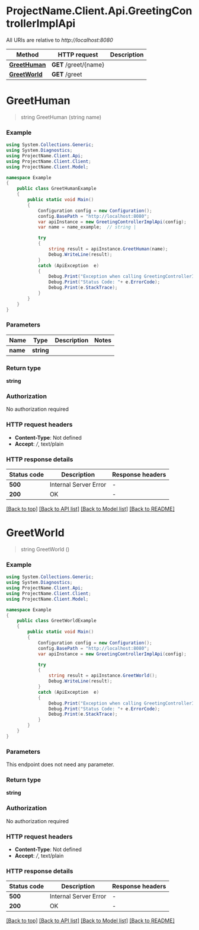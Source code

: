 # ProjectName.Client.Api.GreetingControllerImplApi

All URIs are relative to *http://localhost:8080*

Method | HTTP request | Description
------------- | ------------- | -------------
[**GreetHuman**](GreetingControllerImplApi.md#greethuman) | **GET** /greet/{name} | 
[**GreetWorld**](GreetingControllerImplApi.md#greetworld) | **GET** /greet | 


<a name="greethuman"></a>
# **GreetHuman**
> string GreetHuman (string name)



### Example
```csharp
using System.Collections.Generic;
using System.Diagnostics;
using ProjectName.Client.Api;
using ProjectName.Client.Client;
using ProjectName.Client.Model;

namespace Example
{
    public class GreetHumanExample
    {
        public static void Main()
        {
            Configuration config = new Configuration();
            config.BasePath = "http://localhost:8080";
            var apiInstance = new GreetingControllerImplApi(config);
            var name = name_example;  // string | 

            try
            {
                string result = apiInstance.GreetHuman(name);
                Debug.WriteLine(result);
            }
            catch (ApiException  e)
            {
                Debug.Print("Exception when calling GreetingControllerImplApi.GreetHuman: " + e.Message );
                Debug.Print("Status Code: "+ e.ErrorCode);
                Debug.Print(e.StackTrace);
            }
        }
    }
}
```

### Parameters

Name | Type | Description  | Notes
------------- | ------------- | ------------- | -------------
 **name** | **string**|  | 

### Return type

**string**

### Authorization

No authorization required

### HTTP request headers

 - **Content-Type**: Not defined
 - **Accept**: */*, text/plain


### HTTP response details
| Status code | Description | Response headers |
|-------------|-------------|------------------|
| **500** | Internal Server Error |  -  |
| **200** | OK |  -  |

[[Back to top]](#) [[Back to API list]](../README.md#documentation-for-api-endpoints) [[Back to Model list]](../README.md#documentation-for-models) [[Back to README]](../README.md)

<a name="greetworld"></a>
# **GreetWorld**
> string GreetWorld ()



### Example
```csharp
using System.Collections.Generic;
using System.Diagnostics;
using ProjectName.Client.Api;
using ProjectName.Client.Client;
using ProjectName.Client.Model;

namespace Example
{
    public class GreetWorldExample
    {
        public static void Main()
        {
            Configuration config = new Configuration();
            config.BasePath = "http://localhost:8080";
            var apiInstance = new GreetingControllerImplApi(config);

            try
            {
                string result = apiInstance.GreetWorld();
                Debug.WriteLine(result);
            }
            catch (ApiException  e)
            {
                Debug.Print("Exception when calling GreetingControllerImplApi.GreetWorld: " + e.Message );
                Debug.Print("Status Code: "+ e.ErrorCode);
                Debug.Print(e.StackTrace);
            }
        }
    }
}
```

### Parameters
This endpoint does not need any parameter.

### Return type

**string**

### Authorization

No authorization required

### HTTP request headers

 - **Content-Type**: Not defined
 - **Accept**: */*, text/plain


### HTTP response details
| Status code | Description | Response headers |
|-------------|-------------|------------------|
| **500** | Internal Server Error |  -  |
| **200** | OK |  -  |

[[Back to top]](#) [[Back to API list]](../README.md#documentation-for-api-endpoints) [[Back to Model list]](../README.md#documentation-for-models) [[Back to README]](../README.md)

